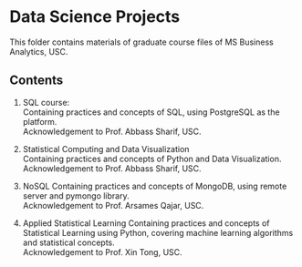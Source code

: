 # Data Science Projects 

This folder contains materials of graduate course files of MS Business Analytics, USC.

## Contents

1. SQL course:     
Containing practices and concepts of SQL, using PostgreSQL as the platform.    
Acknowledgement to Prof. Abbass Sharif, USC.

2. Statistical Computing and Data Visualization   
Containing practices and concepts of Python and Data Visualization.     
Acknowledgement to Prof. Abbass Sharif, USC.

3. NoSQL
Containing practices and concepts of MongoDB, using remote server and pymongo library.     
Acknowledgement to Prof. Arsames Qajar, USC.

4. Applied Statistical Learning
Containing practices and concepts of Statistical Learning using Python, covering machine learning algorithms and statistical concepts.     
Acknowledgement to Prof. Xin Tong, USC.